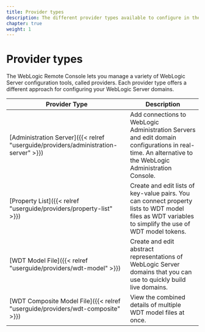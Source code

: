 ```yaml
---
title: Provider types
description: The different provider types available to configure in the WebLogic Remote Console
chapter: true
weight: 1
---
```

# Provider types

The WebLogic Remote Console lets you manage a variety of WebLogic Server configuration tools, called providers. Each provider type offers a different approach for configuring your WebLogic Server domains.

| Provider Type | Description |
|---|---|
|[Administration Server]({{< relref "userguide/providers/administration-server" >}})| Add connections to WebLogic Administration Servers and edit domain configurations in real-time. An alternative to the WebLogic Administration Console. |
|[Property List]({{< relref "userguide/providers/property-list" >}})| Create and edit lists of key-value pairs. You can connect property lists to WDT model files as WDT variables to simplify the use of WDT model tokens.|
|[WDT Model File]({{< relref "userguide/providers/wdt-model" >}})| Create and edit abstract representations of WebLogic Server domains that you can use to quickly build live domains. |
|[WDT Composite Model File]({{< relref "userguide/providers/wdt-composite" >}})| View the combined details of multiple WDT model files at once. |